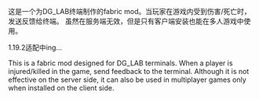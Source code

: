 这是一个为DG_LAB终端制作的fabric mod。当玩家在游戏内受到伤害/死亡时，发送反馈给终端。
虽然在服务端无效，但是只有客户端安装也能在多人游戏中使用。

1.19.2适配中ing...

This is a fabric mod designed for DG_LAB terminals. When a player is injured/killed in the game, send feedback to the terminal.
Although it is not effective on the server side, it can also be used in multiplayer games only when installed on the client side.
